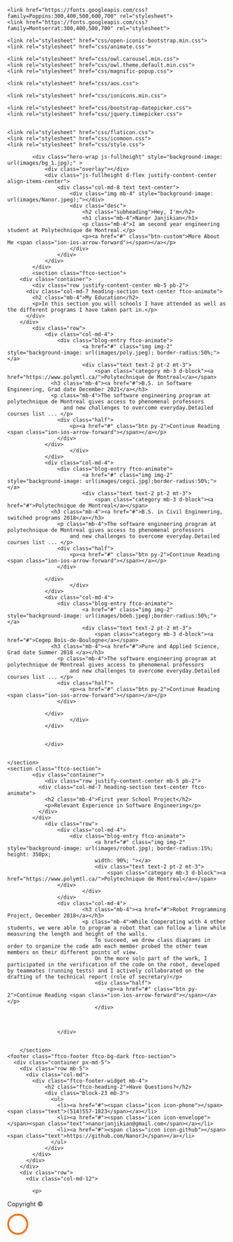 <!DOCTYPE html>
<html lang="en">
  <head>
    <title>I'm Nanor Janjikian</title>
    <meta charset="utf-8">
    <meta name="viewport" content="width=device-width, initial-scale=1, shrink-to-fit=no">
    
    <link href="https://fonts.googleapis.com/css?family=Poppins:300,400,500,600,700" rel="stylesheet">
    <link href="https://fonts.googleapis.com/css?family=Montserrat:300,400,500,700" rel="stylesheet">

    <link rel="stylesheet" href="css/open-iconic-bootstrap.min.css">
    <link rel="stylesheet" href="css/animate.css">
    
    <link rel="stylesheet" href="css/owl.carousel.min.css">
    <link rel="stylesheet" href="css/owl.theme.default.min.css">
    <link rel="stylesheet" href="css/magnific-popup.css">

    <link rel="stylesheet" href="css/aos.css">

    <link rel="stylesheet" href="css/ionicons.min.css">

    <link rel="stylesheet" href="css/bootstrap-datepicker.css">
    <link rel="stylesheet" href="css/jquery.timepicker.css">

    
    <link rel="stylesheet" href="css/flaticon.css">
    <link rel="stylesheet" href="css/icomoon.css">
    <link rel="stylesheet" href="css/style.css">
  </head>
  <body>	
		
			<div class="hero-wrap js-fullheight" style="background-image: url(images/bg_1.jpg);" >
				<div class="overlay"></div>
				<div class="js-fullheight d-flex justify-content-center align-items-center">
					<div class="col-md-8 text text-center">
						<div class="img mb-4" style="background-image: url(images/Nanor.jpeg);"></div>
						<div class="desc">
							<h2 class="subheading">Hey, I'm</h2>
							<h1 class="mb-4">Nanor Janjikian</h1>
							<p class="mb-4">I am second year engineering student at Polytechnique de Montreal.</p>
							<p><a href="#" class="btn-custom">More About Me <span class="ion-ios-arrow-forward"></span></a></p>
						</div>
					</div>
				</div>
			</div>
			<section class="ftco-section">
    	<div class="container">
    		<div class="row justify-content-center mb-5 pb-2">
          <div class="col-md-7 heading-section text-center ftco-animate">
            <h2 class="mb-4">My Education</h2>
            <p>In this section you will schools I have attended as well as the different programs I have taken part in.</p>
          </div>
        </div>
    		<div class="row">
    			<div class="col-md-4">
    				<div class="blog-entry ftco-animate">
							<a href="#" class="img img-2" style="background-image: url(images/poly.jpeg); border-radius:50%;"></a>
							<div class="text text-2 pt-2 mt-3">
								<span class="category mb-3 d-block"><a href="https://www.polymtl.ca/">Polytechnique de Montreal</a></span>
	              <h3 class="mb-4"><a href="#">B.S. in Software Engineering, Grad date December 2021</a></h3>
	              <p class="mb-4">The software engineering program at polytechnique de Montreal gives access to phenomenal professors 
					  and new challenges to overcome everyday.Detailed courses list ... </p>
	              	<div class="half">
		              	<p><a href="#" class="btn py-2">Continue Reading <span class="ion-ios-arrow-forward"></span></a></p>
	              	</div>
	            </div>
						</div>
    			</div>
    			<div class="col-md-4">
    				<div class="blog-entry ftco-animate">
							<a href="#" class="img img-2" style="background-image: url(images/cegci.jpg);border-radius:50%;"></a>
							<div class="text text-2 pt-2 mt-3">
								<span class="category mb-3 d-block"><a href="#">Polytechnique de Montreal</a></span>
	              <h3 class="mb-4"><a href="#">B.S. in Civil Engineering, switched programs 2018</a></h3>
					<p class="mb-4">The software engineering program at polytechnique de Montreal gives access to phenomenal professors 
						and new challenges to overcome everyday.Detailed courses list ... </p>             
	              	<div class="half">
		              	<p><a href="#" class="btn py-2">Continue Reading <span class="ion-ios-arrow-forward"></span></a></p>
	              	</div>
	       
	            </div>
						</div>
    			</div>
    			<div class="col-md-4">
    				<div class="blog-entry ftco-animate">
							<a href="#" class="img img-2" style="background-image: url(images/bdeb.jpeg);border-radius:50%;"></a>
							<div class="text text-2 pt-2 mt-3">
								<span class="category mb-3 d-block"><a href="#">Cegep Bois-de-Boulogne</a></span>
	              <h3 class="mb-4"><a href="#">Pure and Applied Science, Grad date Summer 2018 </a></h3>
					<p class="mb-4">The software engineering program at polytechnique de Montreal gives access to phenomenal professors 
						and new challenges to overcome everyday.Detailed courses list ... </p>
	              	<div class="half">
		              	<p><a href="#" class="btn py-2">Continue Reading <span class="ion-ios-arrow-forward"></span></a></p>
	              	</div>
	              
	            </div>
						</div>
    			</div>
    			
    			
    			</div>
    		
    
	</section>
	<section class="ftco-section">
			<div class="container">
				<div class="row justify-content-center mb-5 pb-2">
			  <div class="col-md-7 heading-section text-center ftco-animate">
				<h2 class="mb-4">First year School Project</h2>
				<p>Relevant Experience in Software Engineering</p>
			  </div>
			</div>
				<div class="row">
					<div class="col-md-4">
						<div class="blog-entry ftco-animate">
								<a href="#" class="img img-2" style="background-image: url(images/robot.jpg); border-radius:15%; height: 350px;
								width: 90%; "></a>
								<div class="text text-2 pt-2 mt-3">
									<span class="category mb-3 d-block"><a href="https://www.polymtl.ca/">Polytechnique de Montreal</a></span>
					</div>
							</div>
					</div>
					<div class="col-md-4">
							<h3 class="mb-4"><a href="#">Robot Programming Project, December 2018</a></h3>
							<p class="mb-4">While Cooperating with 4 other students, we were able to program a robot that can follow a line while measuring the length and height of the walls. 
								To succeed, we drew class diagrams in order to organize the code adn each member probed the other team members on their different points of view.  
								On the more solo part of the work, I participated in the verification of the code on the robot, developed by teammates (running tests) and I actively collaborated on the drafting of the technical report (role of secretary)</p>
								<div class="half">
									<p><a href="#" class="btn py-2">Continue Reading <span class="ion-ios-arrow-forward"></span></a></p>
								</div>
					
					
					
					</div>
				
		
		</section>
    <footer class="ftco-footer ftco-bg-dark ftco-section">
      <div class="container px-md-5">
        <div class="row mb-5">  
          <div class="col-md">
            <div class="ftco-footer-widget mb-4">
            	<h2 class="ftco-heading-2">Have Questions?</h2>
            	<div class="block-23 mb-3">
	              <ul>
	                <li><a href="#"><span class="icon icon-phone"></span><span class="text">(514)557-1823</span></a></li>
					<li><a href="#"><span class="icon icon-envelope"></span><span class="text">nanorjanjikian@gmail.com</span></a></li>
					<li><a href="#"><span class="icon icon-github"></span><span class="text">https://github.com/NanorJ</span></a></li>
	              </ul>
	            </div>
            </div>
          </div>
        </div>
        <div class="row">
          <div class="col-md-12">

            <p>
  Copyright &copy;<script>document.write(new Date().getFullYear());</script></p>
          </div>
        </div>
      </div>
    </footer>
		</div>
	</div>

  <!-- loader -->
  <div id="ftco-loader" class="show fullscreen"><svg class="circular" width="48px" height="48px"><circle class="path-bg" cx="24" cy="24" r="22" fill="none" stroke-width="4" stroke="#eeeeee"/><circle class="path" cx="24" cy="24" r="22" fill="none" stroke-width="4" stroke-miterlimit="10" stroke="#F96D00"/></svg></div>


  <script src="js/jquery.min.js"></script>
  <script src="js/jquery-migrate-3.0.1.min.js"></script>
  <script src="js/popper.min.js"></script>
  <script src="js/bootstrap.min.js"></script>
  <script src="js/jquery.easing.1.3.js"></script>
  <script src="js/jquery.waypoints.min.js"></script>
  <script src="js/jquery.stellar.min.js"></script>
  <script src="js/owl.carousel.min.js"></script>
  <script src="js/jquery.magnific-popup.min.js"></script>
  <script src="js/aos.js"></script>
  <script src="js/jquery.animateNumber.min.js"></script>
  <script src="js/bootstrap-datepicker.js"></script>
  <script src="js/jquery.timepicker.min.js"></script>
  <script src="js/scrollax.min.js"></script>
  <script src="https://maps.googleapis.com/maps/api/js?key=AIzaSyBVWaKrjvy3MaE7SQ74_uJiULgl1JY0H2s&sensor=false"></script>
  <script src="js/google-map.js"></script>
  <script src="js/main.js"></script>
    
  </body>
</html>
